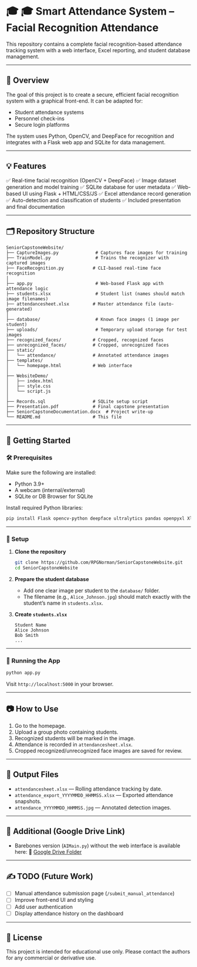# 🎓 🎓 Smart Attendance System – Facial Recognition Attendance
This repository contains a complete facial recognition-based attendance tracking system with a web interface, Excel reporting, and student database management.

---

## 🫠 Overview

The goal of this project is to create a secure, efficient facial recognition system with a graphical front-end. It can be adapted for:

* Student attendance systems
* Personnel check-ins
* Secure login platforms

The system uses Python, OpenCV, and DeepFace for recognition and integrates with a Flask web app and SQLite for data management.

---

## 💡 Features

✅ Real-time facial recognition (OpenCV + DeepFace)
✅ Image dataset generation and model training
✅ SQLite database for user metadata
✅ Web-based UI using Flask + HTML/CSS/JS
✅ Excel attendance record generation
✅ Auto-detection and classification of students
✅ Included presentation and final documentation

---

## 🗂️ Repository Structure

```
SeniorCapstoneWebsite/
├── CaptureImages.py              # Captures face images for training
├── TrainModel.py                 # Trains the recognizer with captured images
├── FaceRecognition.py           # CLI-based real-time face recognition
│
├── app.py                        # Web-based Flask app with attendance logic
├── students.xlsx                 # Student list (names should match image filenames)
├── attendancesheet.xlsx         # Master attendance file (auto-generated)
│
├── database/                     # Known face images (1 image per student)
├── uploads/                      # Temporary upload storage for test images
├── recognized_faces/            # Cropped, recognized faces
├── unrecognized_faces/          # Cropped, unrecognized faces
├── static/
│   └── attendance/              # Annotated attendance images
├── templates/
│   └── homepage.html            # Web interface
│
├── WebsiteDemo/
│   ├── index.html
│   ├── style.css
│   └── script.js
│
├── Records.sql                  # SQLite setup script
├── Presentation.pdf             # Final capstone presentation
├── SeniorCapstoneDocumentation.docx  # Project write-up
└── README.md                    # This file
```

---

## 🚀 Getting Started

### 🛠 Prerequisites

Make sure the following are installed:

* Python 3.9+
* A webcam (internal/external)
* SQLite or DB Browser for SQLite

Install required Python libraries:

```bash
pip install Flask opencv-python deepface ultralytics pandas openpyxl XlsxWriter
```

---

### 🔧 Setup

1. **Clone the repository**

   ```bash
   git clone https://github.com/RPGNorman/SeniorCapstoneWebsite.git
   cd SeniorCapstoneWebsite
   ```

2. **Prepare the student database**

   * Add one clear image per student to the `database/` folder.
   * The filename (e.g., `Alice_Johnson.jpg`) should match exactly with the student’s name in `students.xlsx`.

3. **Create `students.xlsx`**

   ```plaintext
   Student Name
   Alice Johnson
   Bob Smith
   ...
   ```

---

### 🧪 Running the App

```bash
python app.py
```

Visit `http://localhost:5000` in your browser.

---

## 📷 How to Use

1. Go to the homepage.
2. Upload a group photo containing students.
3. Recognized students will be marked in the image.
4. Attendance is recorded in `attendancesheet.xlsx`.
5. Cropped recognized/unrecognized face images are saved for review.

---

## 📁 Output Files

* `attendancesheet.xlsx` — Rolling attendance tracking by date.
* `attendance_export_YYYYMMDD_HHMMSS.xlsx` — Exported attendance snapshots.
* `attendance_YYYYMMDD_HHMMSS.jpg` — Annotated detection images.

---

## 📂 Additional (Google Drive Link)

* Barebones version (`AIMain.py`) without the web interface is available here:
  🔗 [Google Drive Folder](https://drive.google.com/drive/folders/1vozGF8MRHb9YXMWG15mFhOhxnr7FwBCN)

---

## ✍️ TODO (Future Work)

* [ ] Manual attendance submission page (`/submit_manual_attendance`)
* [ ] Improve front-end UI and styling
* [ ] Add user authentication
* [ ] Display attendance history on the dashboard

---

## 🔐 License

This project is intended for educational use only. Please contact the authors for any commercial or derivative use.
